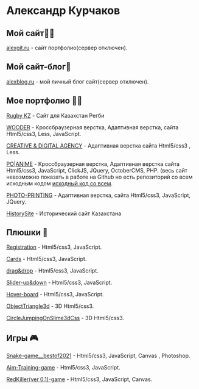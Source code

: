 # Александр Курчаков

## Мой сайт🐱‍🏍
[alexgit.ru](http://alexgit.ru/) - сайт портфолио(сервер отключен).

## Мой сайт-блог🧨
[alexblog.ru](http://ca81843.tmweb.ru/) - мой личный блог сайт(сервер отключен).

## Мое портфолио 🐱‍👤

[Rugby KZ](Alexanderadon.github.io/dist/) - Сайт для Казахстан Регби

[WOODER](https://alexanderadon.github.io/Wooder__site/) - Кроссбраузерная верстка, Адаптивная верстка, сайта Html5/css3, Less, JavaScript.

[CREATIVE & DIGITAL AGENCY](https://alexanderadon.github.io/Creativ/) - Адаптивная верстка сайта Html5/css3 , Less.

[PO|ANIME](https://alexanderadon.github.io/site-12/assets/) - Кроссбраузерная верстка, Адаптивная верстка сайта Html5/css3, JavaScript, ClickJS, JQuery, OctoberCMS, PHP. (весь сайт невозможно показать в работе на Github но еcть репозиторий со всем исходным кодом [исходный код со всем](https://github.com/Alexanderadon/Po-Anime).

[PHOTO-PRINTING](https://alexanderadon.github.io/SITE_YOR_LIFE/) - Адаптивная верстка, сайта Html5/css3, JavaScript, JQuery.

[HistorySite](https://alexanderadon.github.io/siteKz/dist/) - Исторический сайт Казахстана

## Плюшки 🍪

[Registration](https://alexanderadon.github.io/registration/) - Html5/css3, JavaScript.

[Cards](https://alexanderadon.github.io/Projects__car--card/) - Html5/css3, JavaScript.

[drag&drop](https://alexanderadon.github.io/Projects__trellow--drag&drop/) - Html5/css3, JavaScript.

[Slider-up&down](https://alexanderadon.github.io/Projects__up&down--slider/) - Html5/css3, JavaScript.

[Hover-board](https://Alexanderadon.github.io/Projects__game--hoverBoard/) - Html5/css3, JavaScript.

[ObjectTriangle3d](https://Alexanderadon.github.io/Triangle3d/) - 3D Html5/css3.

[CircleJumpingOnSlime3dCss](https://alexanderadon.github.io/3D_Css/) - 3D Html5/css3.

## Игры 🎮

[Snake-game__bestof2021](https://alexanderadon.github.io/Projects__game--snake/) - Html5/css3, JavaScript, Canvas , Photoshop.

[Aim-Training-game](https://alexanderadon.github.io/Projects__game--aimtraining/) - Html5/css3, JavaScript.

[RedKiller(ver 0.1)-game](https://alexanderadon.github.io/Projects__game--redKiller/) - Html5/css3, JavaScript, Canvas.








